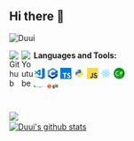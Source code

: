 ## Hi there 👋

<p align="left"> <img src="https://komarev.com/ghpvc/?username=Duui3111&label=Views&color=blue&style=plastic" alt="Duui" /> </p>

<!---
<a href="https://twitter.com/">
  <img align="left" alt="Twitter" width="22px" src="https://cdn.jsdelivr.net/npm/simple-icons@v3/icons/twitter.svg" />
</a>
<a href="https://linkedin.com/in/imthepk">
  <img align="left" alt="Linkdein" width="22px" src="https://cdn.jsdelivr.net/npm/simple-icons@v3/icons/linkedin.svg" />
</a>
<a href="https://instagram.com//">
  <img align="left" alt="Instagram" width="22px" src="https://cdn.jsdelivr.net/npm/simple-icons@v3/icons/instagram.svg" />
</a>
--->
<a href="https://github.com/Duui3111">
  <img align="left" alt="Github" width="22px" src="https://cdn.jsdelivr.net/npm/simple-icons@v3/icons/github.svg" />
</a>
<a href="https://www.youtube.com/channel/UCYvfm2YP2Q77WuRWCHHVYwQ">
  <img align="left" alt="Youtube" width="22px" src="https://cdn.jsdelivr.net/npm/simple-icons@v3/icons/youtube.svg" />
</a>

**Languages and Tools:**

<code><img height="20" src="https://raw.githubusercontent.com/github/explore/80688e429a7d4ef2fca1e82350fe8e3517d3494d/topics/visual-studio-code/visual-studio-code.png"></code>
<code><img height="20" src="https://raw.githubusercontent.com/github/explore/80688e429a7d4ef2fca1e82350fe8e3517d3494d/topics/cpp/cpp.png"></code>
<code><img height="20" src="https://raw.githubusercontent.com/github/explore/80688e429a7d4ef2fca1e82350fe8e3517d3494d/topics/typescript/typescript.png"></code> 
<code><img height="20" src="https://raw.githubusercontent.com/github/explore/80688e429a7d4ef2fca1e82350fe8e3517d3494d/topics/python/python.png"></code>
<code><img height="20" src="https://raw.githubusercontent.com/github/explore/80688e429a7d4ef2fca1e82350fe8e3517d3494d/topics/javascript/javascript.png"></code>
<code><img height="20" src="https://raw.githubusercontent.com/github/explore/80688e429a7d4ef2fca1e82350fe8e3517d3494d/topics/react/react.png"></code> 
<code><img height="20" src="https://raw.githubusercontent.com/github/explore/80688e429a7d4ef2fca1e82350fe8e3517d3494d/topics/csharp/csharp.png"></code>     
<code><img height="20" src="https://raw.githubusercontent.com/github/explore/80688e429a7d4ef2fca1e82350fe8e3517d3494d/topics/mongodb/mongodb.png"></code> 
<code><img height="20" src="https://raw.githubusercontent.com/github/explore/80688e429a7d4ef2fca1e82350fe8e3517d3494d/topics/git/git.png"></code>

<br>

<a href="https://github.com/Duui3111?tab=repositories">
  <img align="center" src="https://github-readme-stats.vercel.app/api/top-langs/?username=Duui3111&layout=compact&show_icons=true&title_color=fff&icon_color=79ff97&text_color=9f9f9f&bg_color=151515" />
</a>

<br>

<a href="https://github.com/Duui3111">
 <img align="center" src="https://github-readme-stats.vercel.app/api?username=Duui3111&show_icons=true&theme=dark&line_height=27" alt="Duui's github stats"/>
</a>
